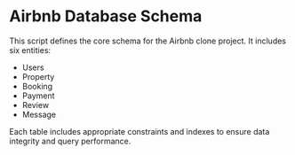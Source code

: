 
# Airbnb Database Schema

This script defines the core schema for the Airbnb clone project. It includes six entities:

- Users
- Property
- Booking
- Payment
- Review
- Message

Each table includes appropriate constraints and indexes to ensure data integrity and query performance.
